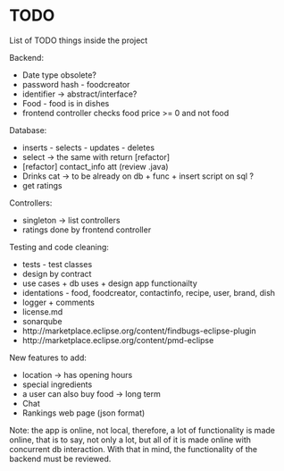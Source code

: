# TODO
List of TODO things inside the project

Backend:
<ul>
	<li>Date type obsolete?</li>
	<li>password hash - foodcreator</li>
	<li>identifier → abstract/interface?</li>
	<li>Food - food is in dishes</li>
	<li>frontend controller checks food price >= 0 and not food</li>
</ul>

Database:
<ul>
	<li>inserts - selects - updates - deletes</li>
	<li>select -> the same with return [refactor]</li>
	<li>[refactor] contact_info att (review .java)</li>
	<li>Drinks cat -> to be already on db + func + insert script on sql ?</li>
	<li>get ratings</li>
</ul>

Controllers:
<ul>
	<li>singleton → list controllers</li>
	<li>ratings done by frontend controller</li>
</ul>

Testing and code cleaning:
<ul>
	<li>tests - test classes</li>
	<li>design by contract</li>
	<li>use cases + db uses + design app functionailty</li>
	<li>identations - food, foodcreator, contactinfo, recipe, user, brand, dish</li>
	<li>logger + comments</li>
	<li>license.md</li>
	<li>sonarqube</li>
	<li>http://marketplace.eclipse.org/content/findbugs-eclipse-plugin</li>
	<li>http://marketplace.eclipse.org/content/pmd-eclipse</li>
</ul>

New features to add:
<ul>
	<li>location → has opening hours</li>
	<li>special ingredients</li>
	<li>a user can also buy food → long term</li>
	<li>Chat</li>
	<li>Rankings web page (json format)</li>
</ul>

Note: the app is online, not local, therefore, a lot of functionality is made online, that is to say, not only a lot, but all of it is made online with concurrent db interaction. With that in mind, the functionality of the backend must be reviewed.

